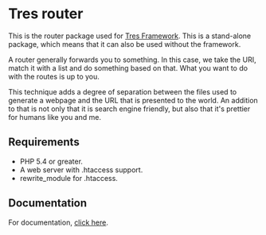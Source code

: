 # Tres router

This is the router package used for [Tres Framework][framework]. 
This is a stand-alone package, which means that it can also be used without the framework.

A router generally forwards you to something. In this case, we take the URI, match it with a 
list and do something based on that. What you want to do with the routes is up to you.

This technique adds a degree of separation between the files used to generate a webpage and the 
URL that is presented to the world. An addition to that is not only that it is search engine friendly,
but also that it's prettier for humans like you and me.

## Requirements
- PHP 5.4 or greater.
- A web server with .htaccess support.
- rewrite_module for .htaccess.

## Documentation
For documentation, [click here][documentation].

[framework]: https://github.com/tres-framework/Tres
[documentation]: https://github.com/tres-framework/docs/blob/master/routing.md
